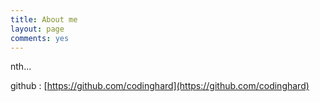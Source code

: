 ```yaml
---
title: About me
layout: page
comments: yes
---
```

  
nth...     

github : [https://github.com/codinghard](https://github.com/codinghard)      
